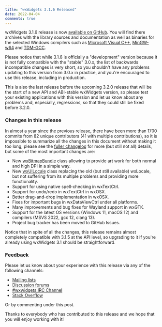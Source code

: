 ```yaml
---
title: "wxWidgets 3.1.6 Released"
date: 2022-04-04
comments: true
---
```


wxWidgets 3.1.6 release is now
[available on GitHub](https://github.com/wxWidgets/wxWidgets/releases/tag/v3.1.6).
You will find there archives with the library sources and documentation as
well as binaries for the selected Windows compilers such as [Microsoft Visual
C++](https://visualstudio.microsoft.com/), [MinGW-w64](https://mingw-w64.org/)
and [TDM-GCC](https://jmeubank.github.io/tdm-gcc/).

Please notice that while 3.1.6 is officially a "development" version because
it is not fully compatible with the "stable" 3.0.x, the list of backwards
incompatible changes is very short, so you shouldn't have any problems
updating to this version from 3.0.x in practice, and you're encouraged to use
this release, including in production.

This is also the last release before the upcoming 3.2.0 release that will be
the start of a new API and ABI-stable wxWidgets version, so please test your
existing applications with this version and let us know about any problems
and, especially, regressions, so that they could still be fixed before 3.2.0.

### Changes in this release

In almost a year since the previous release, there have been more than 1700
commits from 82 unique contributors (41 with multiple contributions), so it is
impossible to summarize all the changes in this document without making it too
long, please see the [fuller changelog][1] for more (but still not all)
details, but some of the most important changes are:

[1]: https://raw.githubusercontent.com/wxWidgets/wxWidgets/v3.1.6/docs/changes.txt

- New [wxBitmapBundle][2] class allowing to provide art work for both normal
  and high DPI in a simple way.
- New [wxUILocale][3] class replacing the old (but still available) wxLocale,
  but not suffering from its multiple problems and providing more
  functionality.
- Support for using native spell-checking in wxTextCtrl.
- Support for undo/redo in wxTextCtrl in wxOSX.
- Better drag-and-drop implementation in wxOSX.
- Fixes for important bugs in wxDataViewCtrl under all platforms.
- Many improvements and bug fixes for Wayland support in wxGTK.
- Support for the latest OS versions (Windows 11, macOS 12) and compilers (MSVS
  2022, gcc 12, clang 13).
- Project bug tracker has been moved to GitHub Issues.

[2]: https://docs.wxwidgets.org/3.1.6/classwx_bitmap_bundle.html
[3]: https://docs.wxwidgets.org/3.1.6/classwx_u_i_locale.html

Notice that in spite of all the changes, this release remains almost completely
compatible with 3.1.5 at the API level, so upgrading to it if you're already
using wxWidgets 3.1 should be straightforward.


### Feedback

Please let us know about your experience with this release via any of the
following channels:

* [Mailing lists](https://www.wxwidgets.org/support/mailing-lists/)
* [Discussion forums](https://forums.wxwidgets.org/)
* [#wxwidgets IRC Channel](https://www.wxwidgets.org/support/irc/)
* [Stack Overflow](https://stackoverflow.com/questions/tagged/wxwidgets)

Or by commenting under this post.

Thanks to everybody who has contributed to this release and we hope that you
will enjoy working with it!
